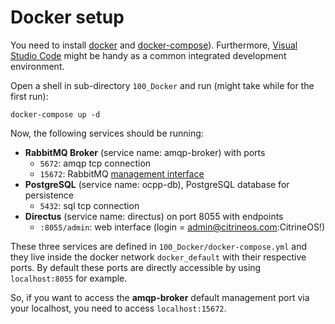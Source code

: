 # Docker setup

You need to install
[docker](https://docs.docker.com/engine/install/#server) and
[docker-compose](https://docs.docker.com/compose/install/#install-compose)).
Furthermore, [Visual Studio
Code](https://code.visualstudio.com/docs/setup/linux) might be handy as
a common integrated development environment.

Open a shell in sub-directory `100_Docker` and
run (might take while for the first run):

    docker-compose up -d

Now, the following services should be running:

-   **RabbitMQ Broker** (service name: amqp-broker) with ports
    -   `5672`: amqp tcp connection
    -   `15672`: RabbitMQ [management interface](http://localhost:15672)
-   **PostgreSQL** (service name: ocpp-db), PostgreSQL database for persistence
    -   `5432`: sql tcp connection
-   **Directus** (service name: directus) on port 8055 with endpoints
    -   `:8055/admin`: web interface (login = admin@citrineos.com:CitrineOS!)

These three services are defined in `100_Docker/docker-compose.yml` and they
live inside the docker network `docker_default` with their respective
ports. By default these ports are directly accessible by using
`localhost:8055` for example.

So, if you want to access the **amqp-broker** default management port via your
localhost, you need to access `localhost:15672`.